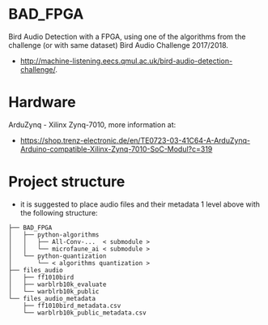 # BAD_FPGA
Bird Audio Detection with a FPGA, using one of the algorithms from the challenge (or with same dataset) Bird Audio Challenge 2017/2018.
- http://machine-listening.eecs.qmul.ac.uk/bird-audio-detection-challenge/.

# Hardware
ArduZynq - Xilinx Zynq-7010, more information at:
- https://shop.trenz-electronic.de/en/TE0723-03-41C64-A-ArduZynq-Arduino-compatible-Xilinx-Zynq-7010-SoC-Modul?c=319

# Project structure
- it is suggested to place audio files and their metadata 1 level above with the following structure:
```
├── BAD_FPGA
│   ├── python-algorithms
│   │   ├── All-Conv-...  < submodule >
│   │   └── microfaune_ai < submodule >
│   └── python-quantization
│       └── < algorithms quantization >
├── files_audio
│   ├── ff1010bird
│   ├── warblrb10k_evaluate
│   └── warblrb10k_public
└── files_audio_metadata
    ├── ff1010bird_metadata.csv
    └── warblrb10k_public_metadata.csv
```


